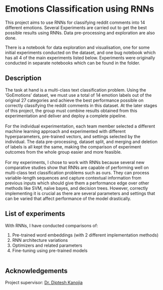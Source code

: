 # Emotions Classification using RNNs
This project aims to use RNNs for classifying reddit comments into 14 different emotions. Several Experiments are carried out to get the best possible results using RNNs. Data pre-processing and exploration are also done.

There is a notebook for data exploration and visualisation, one for some initial experiments conducted on the dataset, and one bug notebook which has all 4 of the main experiments listed below. Experiments were originally conducted in separate notebooks which can be found in the folder.

## Description
The task at hand is a multi-class text classification problem. Using the ‘GoEmotions’ dataset, we must use a total of 14 emotion labels out of the original 27 categories and achieve the best performance possible on correctly classifying the reddit comments in this dataset. At the later stages of this project, the group must combine results obtained from this experimentation and deliver and deploy a complete pipeline.<br /><br />
For the individual experimentation, each team member selected a different machine learning approach and experimented with different hyperparameters, pre-trained vectors, and settings selected by the individual. The data pre-processing, dataset split, and merging and deletion of labels is all kept the same, making the comparison of experiment outcomes from the whole group easier and more feasible.<br /><br />
For my experiments, I chose to work with RNNs because several new comparative studies show that RNNs are capable of performing well on multi-class text classification problems such as ours. They can process variable-length sequences and capture contextual information from previous inputs which should give them a performance edge over other methods like SVM, naïve bayes, and decision trees. However, correctly implementing it is crucial as there are several parameters and settings that can be varied that affect performance of the model drastically. 

## List of experiments
With RNNs, I have conducted comparisons of:<br />
1. Pre-trained word embeddings (with 2 different implementation methods)<br />
2. RNN architecture variations<br />
3. Optimizers and related parameters<br />
4. Fine-tuning using pre-trained models<br /><br />

## Acknowledgements

Project supervisor: [Dr. Diptesh Kanojia](https://www.linkedin.com/in/dipteshkanojia/)
